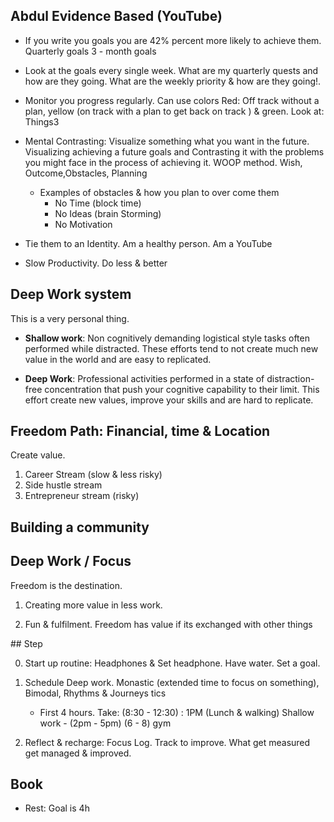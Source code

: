 ## Abdul Evidence Based (YouTube)

- If you write you goals you are 42% percent more likely to achieve them.
  Quarterly goals 3 - month goals

- Look at the goals every single week. What are my quarterly quests and how are
  they going. What are the weekly priority & how are they going!.

- Monitor you progress regularly. Can use colors Red: Off track without a plan,
  yellow (on track with a plan to get back on track ) & green. Look at: Things3

- Mental Contrasting: Visualize something what you want in the future.
  Visualizing achieving a future goals and Contrasting it with the problems you
  might face in the process of achieving it. WOOP method. Wish,
  Outcome,Obstacles, Planning

  - Examples of obstacles & how you plan to over come them
    - No Time (block time)
    - No Ideas (brain Storming)
    - No Motivation

- Tie them to an Identity. Am a healthy person. Am a YouTube

- Slow Productivity. Do less & better

## Deep Work system

This is a very personal thing.

- **Shallow work**: Non cognitively demanding logistical style tasks often
  performed while distracted. These efforts tend to not create much new value in
  the world and are easy to replicated.

- **Deep Work**: Professional activities performed in a state of
  distraction-free concentration that push your cognitive capability to their
  limit. This effort create new values, improve your skills and are hard to
  replicate.

## Freedom Path: Financial, time & Location

Create value.

1. Career Stream (slow & less risky)
2. Side hustle stream
3. Entrepreneur stream (risky)

## Building a community

## Deep Work / Focus

Freedom is the destination.

1. Creating more value in less work.

2. Fun & fulfilment. Freedom has value if its exchanged with other things

## Step

0. Start up routine: Headphones & Set headphone. Have water. Set a goal.

1. Schedule Deep work. Monastic (extended time to focus on something), Bimodal, Rhythms & Journeys tics

   - First 4 hours. Take: (8:30 - 12:30) : 1PM (Lunch & walking) Shallow work - (2pm - 5pm) (6 - 8) gym

2. Reflect & recharge: Focus Log. Track to improve. What get measured get
   managed & improved.

## Book

- Rest: Goal is 4h
